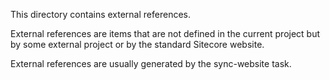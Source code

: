 ﻿This directory contains external references. 

External references are items that are not defined in the current project but by some external project or
by the standard Sitecore website.

External references are usually generated by the sync-website task.
